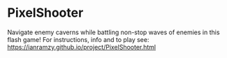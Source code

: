# PixelShooter
Navigate enemy caverns while battling non-stop waves of enemies in this flash game!
For instructions, info and to play see:
https://ianramzy.github.io/project/PixelShooter.html
